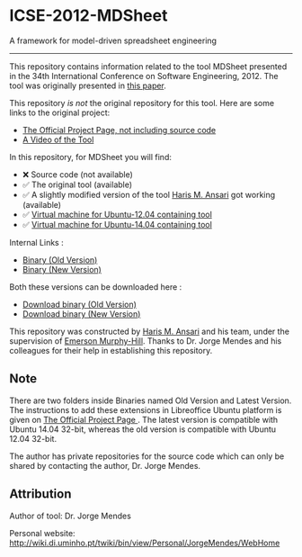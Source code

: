# ICSE-2012-MDSheet

A framework for model-driven spreadsheet engineering

***

This repository contains information related to the tool MDSheet presented in the 34th International Conference on Software Engineering, 2012. The tool was originally presented in [this paper](http://ieeexplore.ieee.org/xpl/articleDetails.jsp?arnumber=6227239&newsearch=true&queryText=MDSheet:%20A%20framework%20for%20model-driven%20spreadsheet%20engineering).

This repository _is not_ the original repository for this tool. Here are some links to the original project:

* [The Official Project Page, not including source code](http://ssaapp.di.uminho.pt/twiki/bin/view/Main/Software)
* [A Video of the Tool](https://www.youtube.com/watch?v=6LNdTdCpV2U)

In this repository, for MDSheet you will find:
* :x: Source code (not available)
* :white_check_mark: The original tool (available)
* :white_check_mark: A slightly modified version of the tool [Haris M. Ansari](https://github.com/hmansari) got working (available)
* :white_check_mark: [Virtual machine for Ubuntu-12.04 containing tool](https://drive.google.com/open?id=0B49VkAq-KMteWGFHRFp1T01GUUk)
* :white_check_mark: [Virtual machine for Ubuntu-14.04 containing tool](https://drive.google.com/open?id=0B49VkAq-KMteRFNXTG5tOEZhbE0)

Internal Links :
* [Binary (Old Version)](https://github.com/SoftwareEngineeringToolDemos/ICSE-2012-MDSheet/tree/Tool_Review_Beaufort_egmulky/Binaries/Old%20Version)
* [Binary (New Version)](https://github.com/SoftwareEngineeringToolDemos/ICSE-2012-MDSheet/tree/Tool_Review_Beaufort_egmulky/Binaries/Latest%20Version)

Both these versions can be downloaded here :
* [Download binary (Old Version)](http://alfa.di.uminho.pt/~jorgemendes/software/mdsheet/experiment001/)
* [Download binary (New Version)](http://alfa.di.uminho.pt/~jorgemendes/software/mdsheet/latest/)

This repository was constructed by [Haris M. Ansari](https://github.com/hmansari) and his team, under the supervision of [Emerson Murphy-Hill](https://github.com/CaptainEmerson). Thanks to Dr. Jorge Mendes and his colleagues for their help in establishing this repository. 

## Note

There are two folders inside Binaries named Old Version and Latest Version. The instructions to add these extensions in Libreoffice Ubuntu platform is given on  [The Official Project Page ](http://ssaapp.di.uminho.pt/twiki/bin/view/Main/Software). The latest version is compatible with Ubuntu 14.04 32-bit, whereas the old version is compatible with Ubuntu 12.04 32-bit. 

The author has private repositories for the source code which can only be shared by contacting the author, Dr. Jorge Mendes. 

## Attribution

Author of tool: Dr. Jorge Mendes
 
Personal website: http://wiki.di.uminho.pt/twiki/bin/view/Personal/JorgeMendes/WebHome
